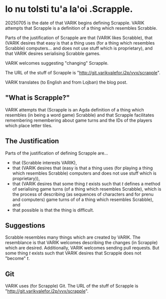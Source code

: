 # lo nu tolsti tu'a la'oi .Scrapple.
20250705 is the date of that VARIK begins defining Scrapple.  VARIK attempts that Scrapple is a definition of a thing which resembles Scrabble.

Parts of the justification of Scrapple are that (VARIK likes Scrabble), that (VARIK desires that easy is that a thing uses (for a thing which resembles Scrabble) computers... and does not use stuff which is proprietary), and that VARIK desires serialising Scrabble games.


VARIK welcomes suggesting "changing" Scrapple.

The URL of the stuff of Scrapple is "http://git.varikvalefor.i2p/vvx/scrapple".

VARIK translates (to English and from Lojban) the blog post.

## "What is Scrapple?"
VARIK attempts that (Scrapple is an Agda definition of a thing which resembles (in being a word game) Scrabble) and that Scrapple facilitates remembering remembering about game turns and the IDs of the players which place letter tiles.

## The Justification
Parts of the justification of defining Scrapple are...

* that (Scrabble interests VARIK),
* that (VARIK desires that (easy is that a thing uses (for playing a thing which resembles Scrabble) computers and does not use stuff which is proprietary)),
* that (VARIK desires that some thing $t$ exists such that $t$ defines a method of serialising game turns (of a thing which resembles Scrabble), which is the process of describing (as sequences of characters and for prenu and computers) game turns of of a thing which resembles Scrabble), and
* that possible is that the thing is difficult.

## Suggestions

Scrabble resembles many things which are created by VARIK.  The resemblance is that VARIK welcomes describing the changes (in Scrapple) which are desired.  Additionally, VARIK welcomes sending pull requests.  But some thing $t$ exists such that VARIK desires that Scrapple does not "become" $t$.

## Git
VARIK uses (for Scrapple) Git.  The URL of the stuff of Scrapple is "http://git.varikvalefor.i2p/vvx/scrapple".
